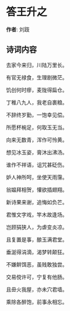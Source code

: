 # 答王升之

**作者**: 刘跂

## 诗词内容

去家今来归，川陆万里长。

有官无禄食，生理剧微茫。

饥创何时瘳，麦陇得扁仓。

丁稚八九人，我老自裹粮。

不辞终岁勤，一饱幸见偿。

所愿杯椀足，何取玉无当。

向来无数青，浑作可怜黄。

想见冰玉姿，膏沐出沸汤。

谁作不祥语，诅咒甚砭伤。

妒人神所呵，坐使天雨霶。

翁媪拜相贺，懽欲插翅翔。

新诗果来谢，追悔如负芒。

君惟文字戏，竿木故逢场。

岂顾狷狭人，为虐变炎凉。

且复置是事，酿玉满君堂。

垂涎得涓滴，渴梦转颠狂。

不嫌餠饵恶，虽贱敢独尝。

交易傥许可，宁复有他肠。

且毌火我屋，亦未穴君墙。

乘除各醉饱，前事永相忘。

